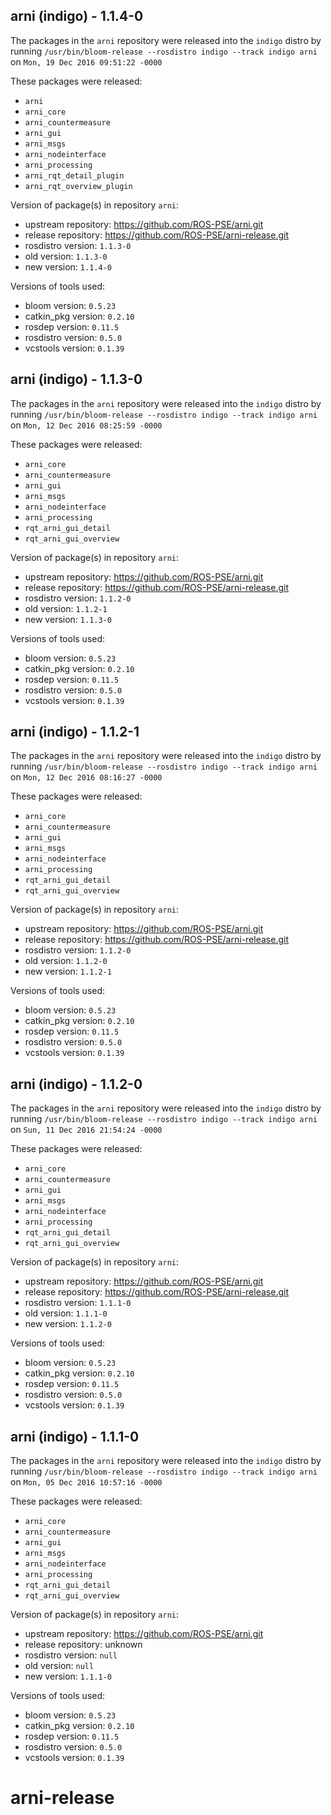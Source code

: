 ## arni (indigo) - 1.1.4-0

The packages in the `arni` repository were released into the `indigo` distro by running `/usr/bin/bloom-release --rosdistro indigo --track indigo arni` on `Mon, 19 Dec 2016 09:51:22 -0000`

These packages were released:
- `arni`
- `arni_core`
- `arni_countermeasure`
- `arni_gui`
- `arni_msgs`
- `arni_nodeinterface`
- `arni_processing`
- `arni_rqt_detail_plugin`
- `arni_rqt_overview_plugin`

Version of package(s) in repository `arni`:

- upstream repository: https://github.com/ROS-PSE/arni.git
- release repository: https://github.com/ROS-PSE/arni-release.git
- rosdistro version: `1.1.3-0`
- old version: `1.1.3-0`
- new version: `1.1.4-0`

Versions of tools used:

- bloom version: `0.5.23`
- catkin_pkg version: `0.2.10`
- rosdep version: `0.11.5`
- rosdistro version: `0.5.0`
- vcstools version: `0.1.39`


## arni (indigo) - 1.1.3-0

The packages in the `arni` repository were released into the `indigo` distro by running `/usr/bin/bloom-release --rosdistro indigo --track indigo arni` on `Mon, 12 Dec 2016 08:25:59 -0000`

These packages were released:
- `arni_core`
- `arni_countermeasure`
- `arni_gui`
- `arni_msgs`
- `arni_nodeinterface`
- `arni_processing`
- `rqt_arni_gui_detail`
- `rqt_arni_gui_overview`

Version of package(s) in repository `arni`:

- upstream repository: https://github.com/ROS-PSE/arni.git
- release repository: https://github.com/ROS-PSE/arni-release.git
- rosdistro version: `1.1.2-0`
- old version: `1.1.2-1`
- new version: `1.1.3-0`

Versions of tools used:

- bloom version: `0.5.23`
- catkin_pkg version: `0.2.10`
- rosdep version: `0.11.5`
- rosdistro version: `0.5.0`
- vcstools version: `0.1.39`


## arni (indigo) - 1.1.2-1

The packages in the `arni` repository were released into the `indigo` distro by running `/usr/bin/bloom-release --rosdistro indigo --track indigo arni` on `Mon, 12 Dec 2016 08:16:27 -0000`

These packages were released:
- `arni_core`
- `arni_countermeasure`
- `arni_gui`
- `arni_msgs`
- `arni_nodeinterface`
- `arni_processing`
- `rqt_arni_gui_detail`
- `rqt_arni_gui_overview`

Version of package(s) in repository `arni`:

- upstream repository: https://github.com/ROS-PSE/arni.git
- release repository: https://github.com/ROS-PSE/arni-release.git
- rosdistro version: `1.1.2-0`
- old version: `1.1.2-0`
- new version: `1.1.2-1`

Versions of tools used:

- bloom version: `0.5.23`
- catkin_pkg version: `0.2.10`
- rosdep version: `0.11.5`
- rosdistro version: `0.5.0`
- vcstools version: `0.1.39`


## arni (indigo) - 1.1.2-0

The packages in the `arni` repository were released into the `indigo` distro by running `/usr/bin/bloom-release --rosdistro indigo --track indigo arni` on `Sun, 11 Dec 2016 21:54:24 -0000`

These packages were released:
- `arni_core`
- `arni_countermeasure`
- `arni_gui`
- `arni_msgs`
- `arni_nodeinterface`
- `arni_processing`
- `rqt_arni_gui_detail`
- `rqt_arni_gui_overview`

Version of package(s) in repository `arni`:

- upstream repository: https://github.com/ROS-PSE/arni.git
- release repository: https://github.com/ROS-PSE/arni-release.git
- rosdistro version: `1.1.1-0`
- old version: `1.1.1-0`
- new version: `1.1.2-0`

Versions of tools used:

- bloom version: `0.5.23`
- catkin_pkg version: `0.2.10`
- rosdep version: `0.11.5`
- rosdistro version: `0.5.0`
- vcstools version: `0.1.39`


## arni (indigo) - 1.1.1-0

The packages in the `arni` repository were released into the `indigo` distro by running `/usr/bin/bloom-release --rosdistro indigo --track indigo arni` on `Mon, 05 Dec 2016 10:57:16 -0000`

These packages were released:
- `arni_core`
- `arni_countermeasure`
- `arni_gui`
- `arni_msgs`
- `arni_nodeinterface`
- `arni_processing`
- `rqt_arni_gui_detail`
- `rqt_arni_gui_overview`

Version of package(s) in repository `arni`:

- upstream repository: https://github.com/ROS-PSE/arni.git
- release repository: unknown
- rosdistro version: `null`
- old version: `null`
- new version: `1.1.1-0`

Versions of tools used:

- bloom version: `0.5.23`
- catkin_pkg version: `0.2.10`
- rosdep version: `0.11.5`
- rosdistro version: `0.5.0`
- vcstools version: `0.1.39`


# arni-release